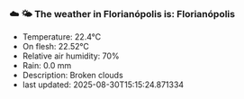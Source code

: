 ### ☁️ 🌤️  The weather in Florianópolis is: Florianópolis

- Temperature: 22.4°C
- On flesh: 22.52°C
- Relative air humidity: 70%
- Rain: 0.0 mm
- Description: Broken clouds
- last updated: 2025-08-30T15:15:24.871334
